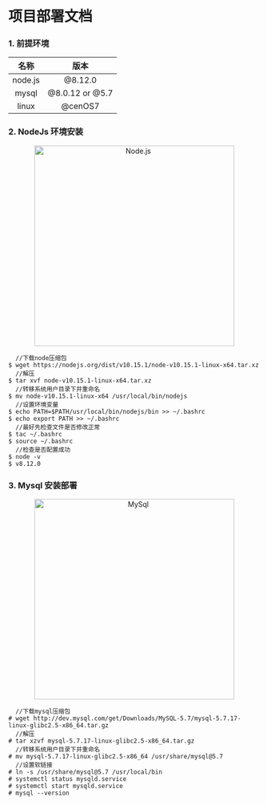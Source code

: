 项目部署文档
=
###  1. 前提环境
|   名称   |      版本       |
|:-------:|:---------------:|
| node.js | @8.12.0         |
| mysql   | @8.0.12 or @5.7 |
| linux   | @cenOS7         |
### 2. NodeJs 环境安装
<p align="center">
  <a href="https://nodejs.org/">
    <img
      alt="Node.js"
      src="https://nodejs.org/static/images/logo-light.svg"
      width="400"
    />
  </a>
</p>

```console
  //下载node压缩包
$ wget https://nodejs.org/dist/v10.15.1/node-v10.15.1-linux-x64.tar.xz
  //解压
$ tar xvf node-v10.15.1-linux-x64.tar.xz
  //转移系统用户目录下并重命名
$ mv node-v10.15.1-linux-x64 /usr/local/bin/nodejs
  //设置环境变量
$ echo PATH=$PATH/usr/local/bin/nodejs/bin >> ~/.bashrc
$ echo export PATH >> ~/.bashrc
  //最好先检查文件是否修改正常
$ tac ~/.bashrc
$ source ~/.bashrc
  //检查是否配置成功
$ node -v
$ v8.12.0
```
### 3. Mysql 安装部署
<p align="center">
  <a href="https://www.mysql.com/" title="点击链接">
    <img
      alt="MySql"
      src="https://dev.mysql.com/common/logos/mysql-logo.svg"
      width="400"
    />
  </a>
</p>

```console
  //下载mysql压缩包
# wget http://dev.mysql.com/get/Downloads/MySQL-5.7/mysql-5.7.17-linux-glibc2.5-x86_64.tar.gz
  //解压
# tar xzvf mysql-5.7.17-linux-glibc2.5-x86_64.tar.gz
  //转移系统用户目录下并重命名
# mv mysql-5.7.17-linux-glibc2.5-x86_64 /usr/share/mysql@5.7
  //设置软链接
# ln -s /usr/share/mysql@5.7 /usr/local/bin
# systemctl status mysqld.service
# systemctl start mysqld.service
# mysql --version
```

